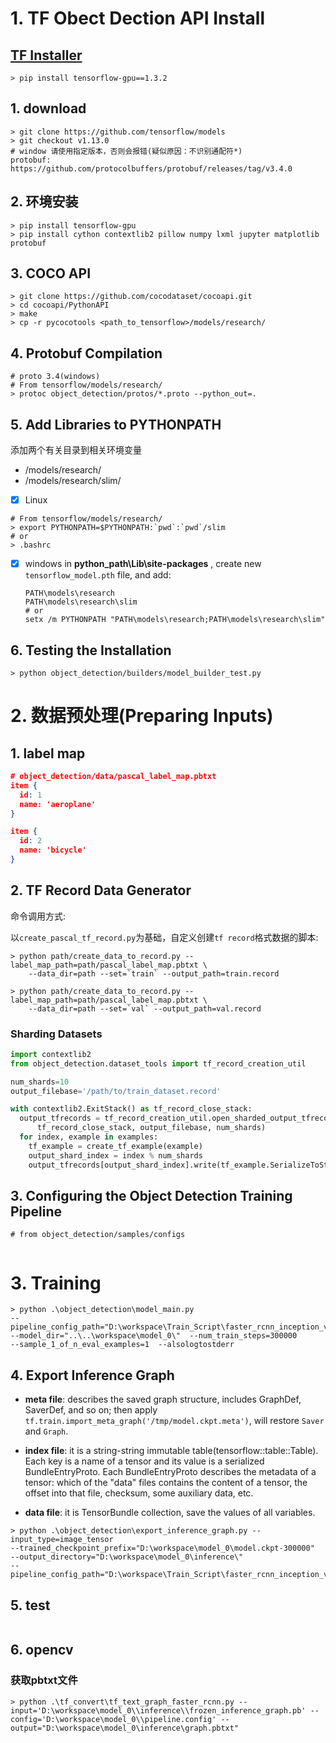 # 1. TF Obect Dection API Install

## [TF Installer](https://tensorflow.google.cn/install/pip)

```shell
> pip install tensorflow-gpu==1.3.2
```



## 1.   download 

```
> git clone https://github.com/tensorflow/models
> git checkout v1.13.0
# window 请使用指定版本，否则会报错(疑似原因：不识别通配符*)
protobuf: https://github.com/protocolbuffers/protobuf/releases/tag/v3.4.0
```

## 2. 环境安装

```
> pip install tensorflow-gpu
> pip install cython contextlib2 pillow numpy lxml jupyter matplotlib protobuf
```

## 3. COCO API 

```
> git clone https://github.com/cocodataset/cocoapi.git
> cd cocoapi/PythonAPI
> make
> cp -r pycocotools <path_to_tensorflow>/models/research/
```

## 4. Protobuf Compilation

```
# proto 3.4(windows)
# From tensorflow/models/research/ 
> protoc object_detection/protos/*.proto --python_out=.
```

## 5. Add Libraries to PYTHONPATH

添加两个有关目录到相关环境变量
- /models/research/ 
- /models/research/slim/

- [x] Linux

```shell
# From tensorflow/models/research/
> export PYTHONPATH=$PYTHONPATH:`pwd`:`pwd`/slim
# or
> .bashrc
```

- [x] windows
  in **python_path\Lib\site-packages** , create new  `tensorflow_model.pth`  file, and add:

  ```
  PATH\models\research
  PATH\models\research\slim
  # or
  setx /m PYTHONPATH "PATH\models\research;PATH\models\research\slim"
  ```



 ## 6.  Testing the Installation

```
> python object_detection/builders/model_builder_test.py
```

# 2. 数据预处理(Preparing Inputs)

## 1. label map

```json
# object_detection/data/pascal_label_map.pbtxt
item {
  id: 1
  name: 'aeroplane'
}

item {
  id: 2
  name: 'bicycle'
}
```

## 2. TF Record Data Generator

命令调用方式: 

​	 以`create_pascal_tf_record.py`为基础，自定义创建`tf record`格式数据的脚本:

```shell
> python path/create_data_to_record.py --label_map_path=path/pascal_label_map.pbtxt \
    --data_dir=path --set=`train` --output_path=train.record
    
> python path/create_data_to_record.py --label_map_path=path/pascal_label_map.pbtxt \
    --data_dir=path --set=`val` --output_path=val.record
```

###  Sharding Datasets

```python
import contextlib2
from object_detection.dataset_tools import tf_record_creation_util

num_shards=10
output_filebase='/path/to/train_dataset.record'

with contextlib2.ExitStack() as tf_record_close_stack:
  output_tfrecords = tf_record_creation_util.open_sharded_output_tfrecords(
      tf_record_close_stack, output_filebase, num_shards)
  for index, example in examples:
    tf_example = create_tf_example(example)
    output_shard_index = index % num_shards
    output_tfrecords[output_shard_index].write(tf_example.SerializeToString())
```

## 3. Configuring the Object Detection Training Pipeline

```shell
# from object_detection/samples/configs


```



# 3.  Training

```shell
> python .\object_detection\model_main.py  
--pipeline_config_path="D:\workspace\Train_Script\faster_rcnn_inception_v2_custom.config" 
--model_dir="..\..\workspace\model_0\"  --num_train_steps=300000 
--sample_1_of_n_eval_examples=1  --alsologtostderr
```



## 4. Export Inference Graph

- **meta file**: describes the saved graph structure, includes GraphDef, SaverDef, and so on; then apply `tf.train.import_meta_graph('/tmp/model.ckpt.meta')`, will restore `Saver` and `Graph`.

- **index file**: it is a string-string immutable table(tensorflow::table::Table). Each key is a name of a tensor and its value is a serialized BundleEntryProto. Each BundleEntryProto describes the metadata of a tensor: which of the "data" files contains the content of a tensor, the offset into that file, checksum, some auxiliary data, etc.

- **data file**: it is TensorBundle collection, save the values of all variables.

  

```shell
> python .\object_detection\export_inference_graph.py --input_type=image_tensor 
--trained_checkpoint_prefix="D:\workspace\model_0\model.ckpt-300000" 
--output_directory="D:\workspace\model_0\inference\"  
--pipeline_config_path="D:\workspace\Train_Script\faster_rcnn_inception_v2_custom.config"
```

## 5. test

```

```

## 6. opencv

### 获取pbtxt文件

```shell
> python .\tf_convert\tf_text_graph_faster_rcnn.py --input='D:\workspace\model_0\\inference\\frozen_inference_graph.pb' --config='D:\workspace\model_0\\pipeline.config' --output="D:\workspace\model_0\inference\graph.pbtxt"
```

